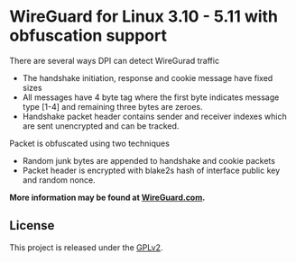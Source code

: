# WireGuard for Linux 3.10 - 5.11 with obfuscation support

There are several ways DPI can detect WireGurad traffic

- The handshake initiation, response and cookie message have fixed sizes
- All messages have 4 byte tag where the first byte indicates message type [1-4] and remaining three bytes are zeroes.
- Handshake packet header contains sender and receiver indexes which are sent unencrypted and can be tracked.

Packet is obfuscated using two techniques

- Random junk bytes are appended to handshake and cookie packets
- Packet header is encrypted with blake2s hash of interface public key and random nonce.

**More information may be found at [WireGuard.com](https://www.wireguard.com/).**

## License

This project is released under the [GPLv2](COPYING).
